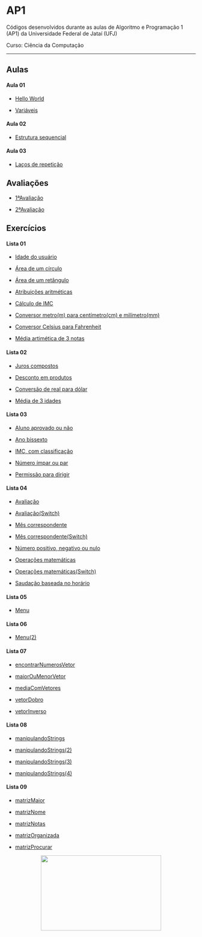 # AP1
Códigos desenvolvidos durante as aulas de Algoritmo e Programação 1 (AP1) da Universidade Federal de Jataí (UFJ)

Curso: Ciência da Computação

-----------------------------------------------------------------------------------------------------------------
## Aulas

   #### Aula 01

   - [Hello World](https://github.com/Schneiderss/AP1/blob/main/Materiais/Aula01/hello_world.c)

   - [Variáveis](https://github.com/Schneiderss/AP1/blob/main/Materiais/Aula01/variáveis.c)

   #### Aula 02
   
   - [Estrutura sequencial](https://github.com/Schneiderss/AP1/blob/main/Materiais/Aula02/estrutura%20sequencial.c)

   #### Aula 03

   - [Laços de repetição](https://github.com/Schneiderss/AP1/blob/main/Materiais/Aula03/lacos.c)

## Avaliações

- [1ªAvaliação](https://github.com/Schneiderss/AP1/blob/main/Materiais/1ªAvaliação/calculoDesconto.c)

- [2ªAvaliação]()

## Exercícios

   #### Lista 01
  
   - [Idade do usuário](https://github.com/Schneiderss/AP1/blob/main/Materiais/Lista01/idade%20do%20usuário.c)

   - [Área de um círculo](https://github.com/Schneiderss/AP1/blob/main/Materiais/Lista01/area%20de%20um%20circulo.c)

   - [Área de um retângulo](https://github.com/Schneiderss/AP1/blob/main/Materiais/Lista01/area%20de%20um%20retangulo.c)

   - [Atribuições aritméticas](https://github.com/Schneiderss/AP1/blob/main/Materiais/Lista01/atribuicoes%20aritmeticas.c)

   - [Cálculo de IMC](https://github.com/Schneiderss/AP1/blob/main/Materiais/Lista01/calculo%20de%20imc.c)

   - [Conversor metro(m) para centímetro(cm) e milímetro(mm)](https://github.com/Schneiderss/AP1/blob/main/Materiais/Lista01/conversor%20(m)%20para%20(cm)%20e%20(mm).c)

   - [Conversor Celsius para Fahrenheit](https://github.com/Schneiderss/AP1/blob/main/Materiais/Lista01/conversor%20celsius%20para%20fahrenheit.c)

   - [Média artimética de 3 notas](https://github.com/Schneiderss/AP1/blob/main/Materiais/Lista01/media%20aritmetica%20de%203%20notas.c)

   #### Lista 02
  
   - [Juros compostos](https://github.com/Schneiderss/AP1/blob/main/Materiais/Lista02/juros%20compostos.c)

   - [Desconto em produtos](https://github.com/Schneiderss/AP1/blob/main/Materiais/Lista02/desconto%20em%20produtos.c)

   - [Conversão de real para dólar](https://github.com/Schneiderss/AP1/blob/main/Materiais/Lista02/conversão%20de%20real%20para%20dolar.c)

   - [Média de 3 idades](https://github.com/Schneiderss/AP1/blob/main/Materiais/Lista02/media%20de%203%20idades.c)

   #### Lista 03

   - [Aluno aprovado ou não](https://github.com/Schneiderss/AP1/blob/main/Materiais/Lista03/aluno%20aprovado%20ou%20nao.c)

   - [Ano bissexto](https://github.com/Schneiderss/AP1/blob/main/Materiais/Lista03/ano%20bissexto.c)

   - [IMC, com classificação](https://github.com/Schneiderss/AP1/blob/main/Materiais/Lista03/imc.c)

   - [Número ímpar ou par](https://github.com/Schneiderss/AP1/blob/main/Materiais/Lista03/numero%20impar%20ou%20par.c)

   - [Permissão para dirigir](https://github.com/Schneiderss/AP1/blob/main/Materiais/Lista03/permissao%20para%20dirigir.c)

   #### Lista 04

   - [Avaliação](https://github.com/Schneiderss/AP1/blob/main/Materiais/Lista04/avaliacao.c)

   - [Avaliação(Switch)](https://github.com/Schneiderss/AP1/blob/main/Materiais/Lista04/avaliacao(switch).c)

   - [Mês correspondente](https://github.com/Schneiderss/AP1/blob/main/Materiais/Lista04/mes%20correspondente.c)

   - [Mês correspondente(Switch)](https://github.com/Schneiderss/AP1/blob/main/Materiais/Lista04/mes%20correspondente(switch).c)

   - [Número positivo, negativo ou nulo](https://github.com/Schneiderss/AP1/blob/main/Materiais/Lista04/numero%20positivo,%20negativo%20ou%20nulo.c)

   - [Operações matemáticas](https://github.com/Schneiderss/AP1/blob/main/Materiais/Lista04/operacoes%20matematicas.c)

   - [Operações matemáticas(Switch)](https://github.com/Schneiderss/AP1/blob/main/Materiais/Lista04/operacoes%20matematicas(switch).c)

   - [Saudação baseada no horário](https://github.com/Schneiderss/AP1/blob/main/Materiais/Lista04/saudaçao%20baseada%20no%20horario.c)

   
   #### Lista 05

   - [Menu](https://github.com/Schneiderss/AP1/blob/main/Materiais/Lista05/menu.c)

   #### Lista 06

   - [Menu(2)](https://github.com/Schneiderss/AP1/blob/main/Materiais/Lista06/menu(2).c)

   #### Lista 07

   - [encontrarNumerosVetor](https://github.com/Schneiderss/AP1/blob/main/Materiais/Lista07/encontrarNumerosVetor.c)

   - [maiorOuMenorVetor](https://github.com/Schneiderss/AP1/blob/main/Materiais/Lista07/maiorOuMenorVetor.c)

   - [mediaComVetores](https://github.com/Schneiderss/AP1/blob/main/Materiais/Lista07/mediaComVetores.c)

   - [vetorDobro](https://github.com/Schneiderss/AP1/blob/main/Materiais/Lista07/vetorDobro.c)

   - [vetorInverso](https://github.com/Schneiderss/AP1/blob/main/Materiais/Lista07/vetorInverso.c)

   #### Lista 08

   - [manipulandoStrings](https://github.com/Schneiderss/AP1/blob/main/Materiais/Lista08/manipulandoStrings.c)

   - [manipulandoStrings(2)](https://github.com/Schneiderss/AP1/blob/main/Materiais/Lista08/manipulandoStrings(2).c)

   - [manipulandoStrings(3)](https://github.com/Schneiderss/AP1/blob/main/Materiais/Lista08/manipulandoStrings(3).c)

   - [manipulandoStrings(4)](https://github.com/Schneiderss/AP1/blob/main/Materiais/Lista08/manipulandoStrings(4).c)


   #### Lista 09

   - [matrizMaior](https://github.com/Schneiderss/AP1/blob/main/Materiais/Lista09/matrizMaior.c)

   - [matrizNome](https://github.com/Schneiderss/AP1/blob/main/Materiais/Lista09/matrizNome.c)

   - [matrizNotas](https://github.com/Schneiderss/AP1/blob/main/Materiais/Lista09/matrizNotas.c)

   - [matrizOrganizada](https://github.com/Schneiderss/AP1/blob/main/Materiais/Lista09/matrizOrganizada.c)

   - [matrizProcurar](https://github.com/Schneiderss/AP1/blob/main/Materiais/Lista09/matrizProcurar.c)

<div align="center">
  <a>
    <img height="200" width="320" src="https://i.giphy.com/media/v1.Y2lkPTc5MGI3NjExd2gwYmNmOGV6MnExb3E2YmtsbzJlMmN1MzNuN28zcDY1NWEyZDVvciZlcD12MV9pbnRlcm5hbF9naWZfYnlfaWQmY3Q9Zw/4EiGNSTfy4WC4/giphy.gif">
  </a>
</div>
